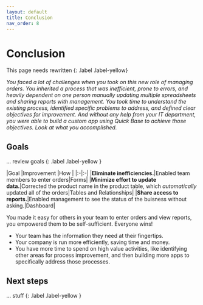 ```yaml
---
layout: default
title: Conclusion
nav_order: 8
---
```


# Conclusion

This page needs rewritten
{: .label .label-yellow}

_You faced a lot of challenges when you took on this new role of managing orders. You inherited a process that was inefficient, prone to errors, and heavily dependent on one person manually updating multiple spreadsheets and sharing reports with management. You took time to understand the existing process, identified specific problems to address, and defined clear objectives for improvement. And without any help from your IT department, you were able to build a custom app using Quick Base to achieve those objectives. Look at what you accomplished._

## Goals

... review goals 
{: .label .label-yellow } 

|Goal |Improvement |How |
|:-|:-|
|**Eliminate inefficiencies.**|Enabled team members to enter orders|Forms|
|**Minimize effort to update data.**|Corrected the product name in the product table, which _automatically_ updated all of the orders|Tables and Relationships|
|**Share access to reports.**|Enabled management to see the status of the buisness without asking.|Dashboard|


You made it easy for others in your team to enter orders and view reports, you empowered them to be self-sufficient. Everyone wins!

* Your team has the information they need at their fingertips. 
* Your company is run more efficiently, saving time and money. 
* You have more time to spend on high value activities, like identifying other areas for process improvement, and then building more apps to specifically address those processes. 

## Next steps

... stuff
{: .label .label-yellow }